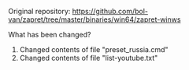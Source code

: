 Original repository: https://github.com/bol-van/zapret/tree/master/binaries/win64/zapret-winws

What has been changed?
1. Changed contents of file "preset_russia.cmd"
2. Changed contents of file "list-youtube.txt"
